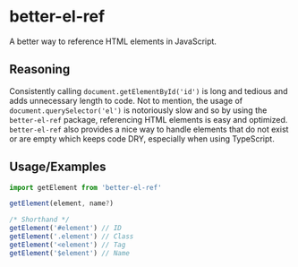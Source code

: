 # better-el-ref

A better way to reference HTML elements in JavaScript.

## Reasoning

Consistently calling `document.getElementById('id')` is long and tedious and adds unnecessary length to code. Not to mention, the usage of `document.querySelector('el')` is notoriously slow and so by using the `better-el-ref` package, referencing HTML elements is easy and optimized. `better-el-ref` also provides a nice way to handle elements that do not exist or are empty which keeps code DRY, especially when using TypeScript.

## Usage/Examples

```js
import getElement from 'better-el-ref'

getElement(element, name?)

/* Shorthand */
getElement('#element') // ID
getElement('.element') // Class
getElement('<element') // Tag
getElement('$element') // Name
```
